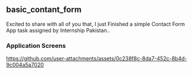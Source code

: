 ## basic_contant_form

Excited to share with all of you that, I just Finished a simple Contact Form App task assigned by Internship Pakistan..

### Application Screens

https://github.com/user-attachments/assets/0c238f8c-8da7-452c-8b4d-9c004a5a7020
